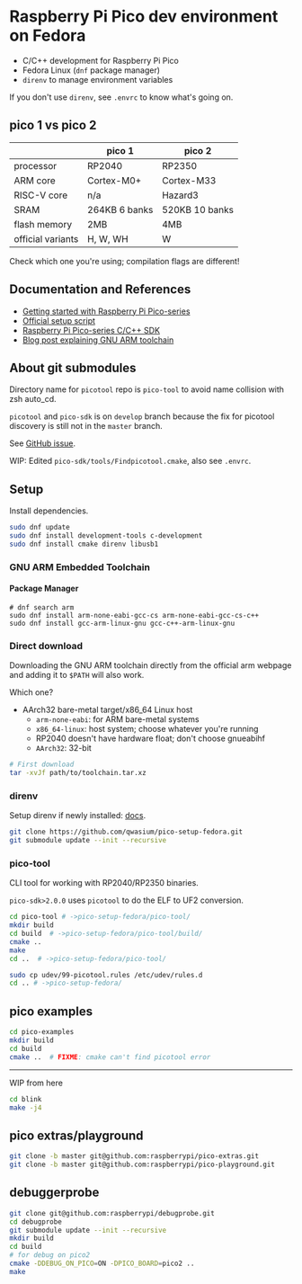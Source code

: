 # Raspberry Pi Pico dev environment on Fedora

- C/C++ development for Raspberry Pi Pico
- Fedora Linux (`dnf` package manager)
- `direnv` to manage environment variables

If you don't use `direnv`, see `.envrc` to know what's going on.

## pico 1 vs pico 2

|              | pico 1        | pico 2 |
| ------------ | ------------- | ------ |
| processor    | RP2040        | RP2350 |
| ARM core     | Cortex-M0+    | Cortex-M33 |
| RISC-V core  | n/a           | Hazard3 |
| SRAM         | 264KB 6 banks | 520KB 10 banks |
| flash memory | 2MB           | 4MB |
| official variants | H, W, WH | W |

Check which one you're using; compilation flags are different!

## Documentation and References

- [Getting started with Raspberry Pi Pico-series](https://datasheets.raspberrypi.com/pico/getting-started-with-pico.pdf)
- [Official setup script](https://github.com/raspberrypi/pico-setup/blob/master/pico_setup.sh)
- [Raspberry Pi Pico-series C/C++ SDK](https://rptl.io/pico-c-sdk)
- [Blog post explaining GNU ARM toolchain](https://embeddedinventor.com/a-complete-beginners-guide-to-the-gnu-arm-toolchain-part-1/)

## About git submodules

Directory name for `picotool` repo is `pico-tool` to avoid name collision with zsh auto_cd.

`picotool` and `pico-sdk` is on `develop` branch because the fix for picotool discovery is still not in the `master` branch.

See [GitHub issue](https://github.com/raspberrypi/pico-sdk/issues/1818).

WIP: Edited `pico-sdk/tools/Findpicotool.cmake`, also see `.envrc`.

## Setup

Install dependencies.

```bash
sudo dnf update
sudo dnf install development-tools c-development
sudo dnf install cmake direnv libusb1
```

### GNU ARM Embedded Toolchain

#### Package Manager

```
# dnf search arm
sudo dnf install arm-none-eabi-gcc-cs arm-none-eabi-gcc-cs-c++
sudo dnf install gcc-arm-linux-gnu gcc-c++-arm-linux-gnu
```

### Direct download

Downloading the GNU ARM toolchain directly from the official arm webpage and adding it to `$PATH` will also work.

Which one?

- AArch32 bare-metal target/x86_64 Linux host
  - `arm-none-eabi`: for ARM bare-metal systems
  - `x86_64-linux`: host system; choose whatever you're running
  - RP2040 doesn't have hardware float; don't choose gnueabihf
  - `AArch32`: 32-bit

```bash
# First download
tar -xvJf path/to/toolchain.tar.xz
```

### direnv

Setup direnv if newly installed: [docs](https://direnv.net/).

```bash
git clone https://github.com/qwasium/pico-setup-fedora.git
git submodule update --init --recursive
```

### pico-tool

CLI tool for working with RP2040/RP2350 binaries.

`pico-sdk>2.0.0` uses `picotool` to do the ELF to UF2 conversion.

```bash
cd pico-tool # ->pico-setup-fedora/pico-tool/
mkdir build
cd build  # ->pico-setup-fedora/pico-tool/build/
cmake ..
make
cd ..  # ->pico-setup-fedora/pico-tool/

sudo cp udev/99-picotool.rules /etc/udev/rules.d
cd .. # ->pico-setup-fedora/
```

## pico examples

```bash
cd pico-examples
mkdir build
cd build
cmake ..  # FIXME: cmake can't find picotool error
```

---

WIP from here

```bash
cd blink
make -j4
```

## pico extras/playground

```bash
git clone -b master git@github.com:raspberrypi/pico-extras.git
git clone -b master git@github.com:raspberrypi/pico-playground.git
```

## debuggerprobe

```bash
git clone git@github.com:raspberrypi/debugprobe.git
cd debugprobe
git submodule update --init --recursive
mkdir build
cd build
# for debug on pico2
cmake -DDEBUG_ON_PICO=ON -DPICO_BOARD=pico2 ..
make
```


